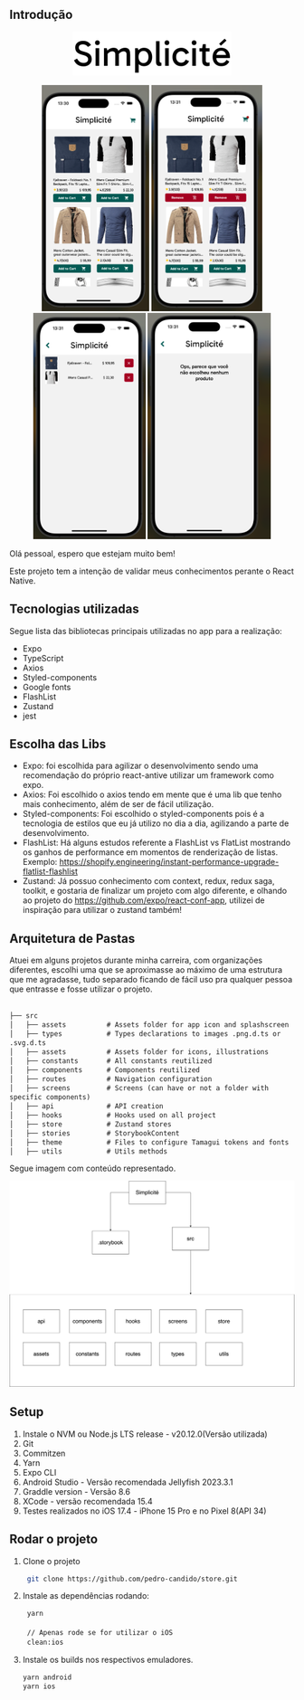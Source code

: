 ## Introdução

<p align="center">
<img src="https://github.com/pedro-candido/store/blob/master/src/assets/Logo-white.png?raw=true" />
</p>

<p align="center">
<img height="400" src="https://github.com/pedro-candido/store/blob/master/src/assets/print1.png?raw=true" />
<img height="400" src="https://github.com/pedro-candido/store/blob/master/src/assets/print2.png?raw=true" />
<img height="400" src="https://github.com/pedro-candido/store/blob/master/src/assets/print3.png?raw=true" />
<img height="400" src="https://github.com/pedro-candido/store/blob/master/src/assets/print4.png?raw=true" />
</p>
Olá pessoal, espero que estejam muito bem!

Este projeto tem a intenção de validar meus conhecimentos perante o React Native.

## Tecnologias utilizadas

Segue lista das bibliotecas principais utilizadas no app para a realização:

- Expo
- TypeScript
- Axios
- Styled-components
- Google fonts
- FlashList
- Zustand
- jest

## Escolha das Libs

- Expo: foi escolhida para agilizar o desenvolvimento sendo uma recomendação do próprio react-antive utilizar um framework como expo.
- Axios: Foi escolhido o axios tendo em mente que é uma lib que tenho mais conhecimento, além de ser de fácil utilização.
- Styled-components: Foi escolhido o styled-components pois é a tecnologia de estilos que eu já utilizo no dia a dia, agilizando a parte de desenvolvimento.
- FlashList: Há alguns estudos referente a FlashList vs FlatList mostrando os ganhos de performance em momentos de renderização de listas. Exemplo: https://shopify.engineering/instant-performance-upgrade-flatlist-flashlist
- Zustand: Já possuo conhecimento com context, redux, redux saga, toolkit, e gostaria de finalizar um projeto com algo diferente, e olhando ao projeto do https://github.com/expo/react-conf-app, utilizei de inspiração para utilizar o zustand também!

## Arquitetura de Pastas

Atuei em alguns projetos durante minha carreira, com organizações diferentes, escolhi uma que se aproximasse ao máximo de uma estrutura que me agradasse, tudo separado ficando de fácil uso pra qualquer pessoa que entrasse e fosse utilizar o projeto.

```

├── src
│   ├── assets          # Assets folder for app icon and splashscreen
│   ├── types           # Types declarations to images .png.d.ts or .svg.d.ts
│   ├── assets          # Assets folder for icons, illustrations
│   ├── constants       # All constants reutilized
│   ├── components      # Components reutilized
│   ├── routes          # Navigation configuration
│   ├── screens         # Screens (can have or not a folder with specific components)
│   ├── api             # API creation
│   ├── hooks           # Hooks used on all project
│   ├── store           # Zustand stores
│   ├── stories         # StorybookContent
│   ├── theme           # Files to configure Tamagui tokens and fonts
│   ├── utils           # Utils methods
```

Segue imagem com conteúdo representado.

<img src="https://raw.githubusercontent.com/pedro-candido/store/b5c834e418cbfabd59480c9b569f4c28d27a0cd2/src/assets/organization.svg"/>


## Setup

1. Instale o NVM ou Node.js LTS release - v20.12.0(Versão utilizada)
2. Git
3. Commitzen
4. Yarn
5. Expo CLI
6. Android Studio - Versão recomendada Jellyfish 2023.3.1
7. Graddle version - Versão 8.6
8. XCode - versão recomendada 15.4
9. Testes realizados no iOS 17.4 - iPhone 15 Pro e no Pixel 8(API 34)

## Rodar o projeto

1. Clone o projeto
   ```bash
    git clone https://github.com/pedro-candido/store.git
   ```
2. Instale as dependências rodando:

   ```bash
    yarn

    // Apenas rode se for utilizar o iOS
    clean:ios
   ```

3. Instale os builds nos respectivos emuladores.
   ```
   yarn android
   yarn ios
   ```
